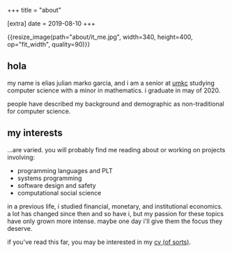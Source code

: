 +++
title = "about"

[extra]
date = 2019-08-10
+++

<div class="profile-pic">{{resize_image(path="about/it_me.jpg", width=340, height=400, op="fit_width", quality=90)}}</div>

## hola

my name is elias julian marko garcia, and i am a senior at
[umkc](https://sce.umkc.edu/) studying computer science with a minor in
mathematics. i graduate in may of 2020.

people have described my background and demographic as non-traditional for
computer science.

## my interests

...are varied. you will probably find me reading about or working on projects
involving:
- programming languages and PLT
- systems programming
- software design and safety
- computational social science

in a previous life, i studied financial, monetary, and institutional
economics. a lot has changed since then and so have i, but my passion for these
topics have only grown more intense. maybe one day i'll give them the focus
they deserve.

if you've read this far, you may be interested in my [cv (of sorts)](assets/pdfs/cv.pdf).

